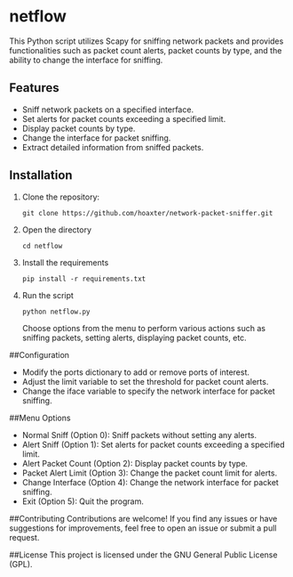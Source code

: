 # netflow
 This Python script utilizes Scapy for sniffing network packets and provides functionalities such as packet count alerts, packet counts by type, and the ability to change the interface for sniffing.
 
## Features

- Sniff network packets on a specified interface.
- Set alerts for packet counts exceeding a specified limit.
- Display packet counts by type.
- Change the interface for packet sniffing.
- Extract detailed information from sniffed packets.

## Installation

1. Clone the repository:

   ```
   git clone https://github.com/hoaxter/network-packet-sniffer.git
   ```
2. Open the directory
   ```
   cd netflow
   ```
3. Install the requirements
   ```
   pip install -r requirements.txt
   ```
4. Run the script
   ```
   python netflow.py
   ```
   Choose options from the menu to perform various actions such as sniffing packets, setting alerts, displaying packet counts, etc.

##Configuration

- Modify the ports dictionary to add or remove ports of interest.
- Adjust the limit variable to set the threshold for packet count alerts.
- Change the iface variable to specify the network interface for packet sniffing.

##Menu Options

- Normal Sniff (Option 0): Sniff packets without setting any alerts.
- Alert Sniff (Option 1): Set alerts for packet counts exceeding a specified limit.
- Alert Packet Count (Option 2): Display packet counts by type.
- Packet Alert Limit (Option 3): Change the packet count limit for alerts.
- Change Interface (Option 4): Change the network interface for packet sniffing.
- Exit (Option 5): Quit the program.

##Contributing
Contributions are welcome! If you find any issues or have suggestions for improvements, feel free to open an issue or submit a pull request.

##License
This project is licensed under the GNU General Public License (GPL).

